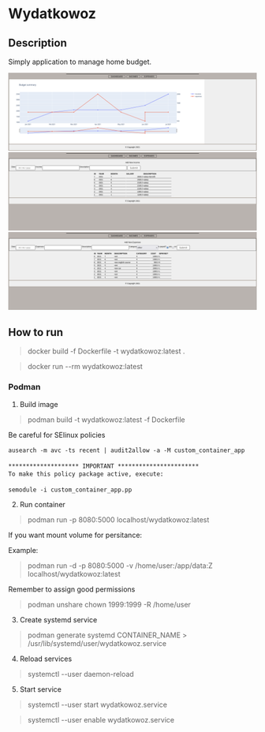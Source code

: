 # Wydatkowoz

## Description

Simply application to manage home budget.

![Dashboard](png/dashboard.png "Wydatkowoz - dashboard")
![Income](png/income_tab.png "Wydatkowoz - tab to manage incomes")
![Expenses](png/expenses_tab.png "Wydatkowoz - tab to manage expenses")

## How to run

> docker build -f Dockerfile -t wydatkowoz:latest .

> docker run --rm wydatkowoz:latest

### Podman

1. Build image

> podman build -t wydatkowoz:latest -f Dockerfile

Be careful for SElinux policies

```
ausearch -m avc -ts recent | audit2allow -a -M custom_container_app

******************** IMPORTANT ***********************
To make this policy package active, execute:

semodule -i custom_container_app.pp

```

2. Run container

> podman run -p 8080:5000 localhost/wydatkowoz:latest

If you want mount volume for persitance:

Example:

> podman run -d -p 8080:5000 -v /home/user:/app/data:Z localhost/wydatkowoz:latest

Remember to assign good permissions

> podman unshare chown 1999:1999 -R /home/user

3. Create systemd service

> podman generate systemd CONTAINER_NAME > /usr/lib/systemd/user/wydatkowoz.service

4. Reload services

> systemctl --user daemon-reload

5. Start service

> systemctl --user start wydatkowoz.service

> systemctl --user enable wydatkowoz.service